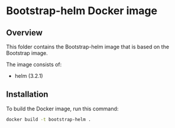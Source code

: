 # Bootstrap-helm Docker image

## Overview

This folder contains the Bootstrap-helm image that is based on the Bootstrap image.

The image consists of:

- helm (3.2.1)

## Installation

To build the Docker image, run this command:

```bash
docker build -t bootstrap-helm .
```